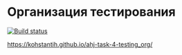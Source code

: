# Организация тестирования

[![Build status](https://ci.appveyor.com/api/projects/status/bug4ocmgcwo2pnfe?svg=true)](https://ci.appveyor.com/project/Kohstantih/ahj-task-4-testing-org)

https://kohstantih.github.io/ahj-task-4-testing_org/
